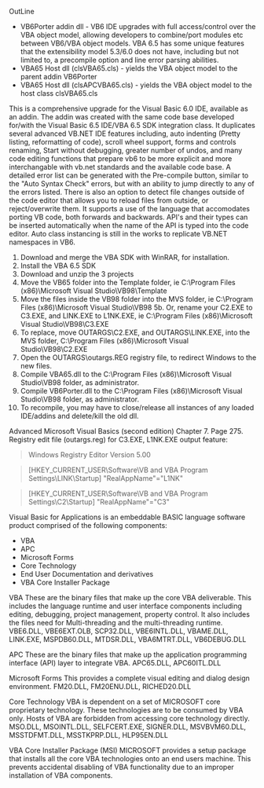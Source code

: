 
OutLine
* VB6Porter addin dll - VB6 IDE upgrades with full access/control over the VBA object model, allowing developers to combine/port modules etc between VB6/VBA object models.  VBA 6.5 has some unique features that the extensibility model 5.3/6.0 does not have, including but not limited to, a precompile option and line error parsing abilities.
* VBA65 Host dll (clsVBA65.cls) - yields the VBA object model to the parent addin VB6Porter
* VBA65 Host dll (clsAPCVBA65.cls) - yields the  VBA object model to the host class clsVBA65.cls

This is a comprehensive upgrade for the Visual Basic 6.0 IDE, available as an addin.  The addin was created with the same code base developed for/with the Visual Basic 6.5 IDE/VBA 6.5 SDK integration class.  It duplicates several advanced VB.NET IDE features including, auto indenting (Pretty listing, reformatting of code), scroll wheel support, forms and controls renaming, Start without debugging, greater number of undos, and many code editing functions that prepare vb6 to be more explicit and more interchangable with vb.net standards and the available code base.  A detailed error list can be generated with the Pre-compile button, similar to the "Auto Syntax Check" errors, but with an ability to jump directly to any of the errors listed.  There is also an option to detect file changes outside of the code editor that allows you to reload files from outside, or reject/overwrite them.  It supports a use of the language that accomodates porting VB code, both forwards and backwards. API's and their types can be inserted automatically when the name of the API is typed into the code editor.  Auto class instancing is still in the works to replicate VB.NET namespaces in VB6.

1. Download and merge the VBA SDK with WinRAR, for installation.
2. Install the VBA 6.5 SDK
3. Download and unzip the 3 projects
4. Move the VB65 folder into the Template folder, ie C:\Program Files (x86)\Microsoft Visual Studio\VB98\Template
5. Move the files inside the VB98 folder into the MVS folder, ie C:\Program Files (x86)\Microsoft Visual Studio\VB98
5b. Or, rename your C2.EXE to C3.EXE, and LINK.EXE to L1NK.EXE, ie C:\Program Files (x86)\Microsoft Visual Studio\VB98\C3.EXE
6. To replace, move OUTARGS\C2.EXE, and OUTARGS\LINK.EXE, into the MVS folder, C:\Program Files (x86)\Microsoft Visual Studio\VB98\C2.EXE
7. Open the OUTARGS\outargs.REG registry file, to redirect Windows to the new files.
8. Compile VBA65.dll to the C:\Program Files (x86)\Microsoft Visual Studio\VB98 folder, as administrator.
9. Compile VB6Porter.dll to the C:\Program Files (x86)\Microsoft Visual Studio\VB98 folder, as administrator.
10. To recompile, you may have to close/release all instances of any loaded IDE/addins and delete/kill the old dll.

Advanced Microsoft Visual Basics (second edition) Chapter 7. Page 275.
Registry edit file (outargs.reg) for C3.EXE, L1NK.EXE output feature:

>Windows Registry Editor Version 5.00
 
>[HKEY_CURRENT_USER\Software\VB and VBA Program Settings\LINK\Startup]
>"RealAppName"="L1NK"

>[HKEY_CURRENT_USER\Software\VB and VBA Program Settings\C2\Startup]
>"RealAppName"="C3"


 Visual Basic for Applications is an embeddable BASIC language software product comprised of the following components:
 * VBA
 * APC
 * Microsoft Forms
 * Core Technology   
 * End User Documentation and derivatives
 * VBA Core Installer Package

VBA 
These are the binary files that make up the core VBA deliverable.  This includes the language runtime and user interface components including editing, debugging, project management, property control. It also includes the files need for Multi-threading and the multi-threading runtime. 
VBE6.DLL, VBE6EXT.OLB, SCP32.DLL, VBE6INTL.DLL, VBAME.DLL, LINK.EXE, MSPDB60.DLL, MTDSR.DLL, VBA6MTRT.DLL, VB6DEBUG.DLL 
  
APC 
These are the binary files that make up the application programming interface (API) layer to integrate VBA.
APC65.DLL, APC60ITL.DLL 

Microsoft Forms
This provides a complete visual editing and dialog design environment. 
FM20.DLL, FM20ENU.DLL, RICHED20.DLL

Core Technology
VBA is dependent on a set of MICROSOFT core proprietary technology.  These technologies are to be consumed by VBA only.  Hosts of VBA are forbidden from accessing core technology directly. 
MSO.DLL, MSOINTL.DLL, SELFCERT.EXE, SIGNER.DLL, MSVBVM60.DLL, MSSTDFMT.DLL, MSSTKPRP.DLL, HLP95EN.DLL    

VBA Core Installer Package (MSI)
MICROSOFT provides a setup package that installs all the core VBA technologies onto an end users machine.  This prevents accidental disabling of VBA functionality due to an improper installation of VBA components. 

